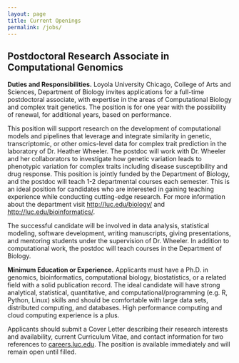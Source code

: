 ```yaml
---
layout: page
title: Current Openings
permalink: /jobs/
---
```


## Postdoctoral Research Associate in Computational Genomics 

**Duties and Responsibilities.** Loyola University Chicago, College of Arts and Sciences, Department of Biology invites applications for a full-time postdoctoral associate, with expertise in the areas of Computational Biology and complex trait genetics. The position is for one year with the possibility of renewal, for additional years, based on performance. 

This position will support research on the development of computational models and pipelines that leverage and integrate similarity in genetic, transcriptomic, or other omics-level data for complex trait prediction in the laboratory of Dr. Heather Wheeler. The postdoc will work with Dr. Wheeler and her collaborators to investigate how genetic variation leads to phenotypic variation for complex traits including disease susceptibility and drug response. This position is jointly funded by the Department of Biology, and the postdoc will teach 1-2 departmental courses each semester. This is an ideal position for candidates who are interested in gaining teaching experience while conducting cutting-edge research. For more information about the department visit <http://luc.edu/biology/> and <http://luc.edu/bioinformatics/>. 

The successful candidate will be involved in data analysis, statistical modeling, software development, writing manuscripts, giving presentations, and mentoring students under the supervision of Dr. Wheeler. In addition to computational work, the postdoc will teach courses in the Department of Biology.  

**Minimum Education or Experience.** Applicants must have a Ph.D. in genomics, bioinformatics, computational biology, biostatistics, or a related field with a solid publication record. The ideal candidate will have strong analytical, statistical, quantitative, and computational/programming (e.g. R, Python, Linux) skills and should be comfortable with large data sets, distributed computing, and databases. High performance computing and cloud computing experience is a plus.  

Applicants should submit a Cover Letter describing their research interests and availability, current Curriculum Vitae, and contact information for two references to <a href="https://www.careers.luc.edu/applicants/Central?quickFind=58820">careers.luc.edu</a>. The position is available immediately and will remain open until filled.
